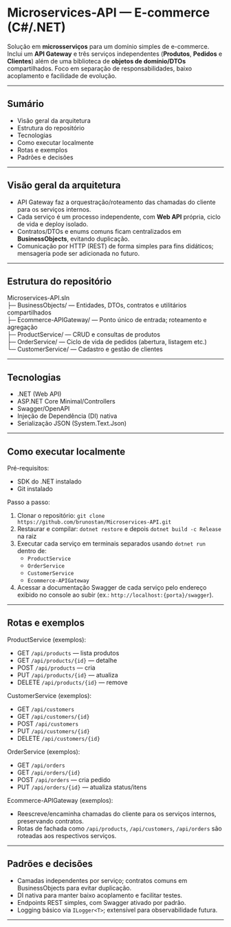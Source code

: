# Microservices-API — E-commerce (C#/.NET)

Solução em **microsserviços** para um domínio simples de e-commerce. Inclui um **API Gateway** e três serviços independentes (**Produtos**, **Pedidos** e **Clientes**) além de uma biblioteca de **objetos de domínio/DTOs** compartilhados. Foco em separação de responsabilidades, baixo acoplamento e facilidade de evolução.

---

## Sumário
- Visão geral da arquitetura
- Estrutura do repositório
- Tecnologias
- Como executar localmente
- Rotas e exemplos
- Padrões e decisões

---

## Visão geral da arquitetura

- API Gateway faz a orquestração/roteamento das chamadas do cliente para os serviços internos.
- Cada serviço é um processo independente, com **Web API** própria, ciclo de vida e deploy isolado.
- Contratos/DTOs e enums comuns ficam centralizados em **BusinessObjects**, evitando duplicação.
- Comunicação por HTTP (REST) de forma simples para fins didáticos; mensageria pode ser adicionada no futuro.

---

## Estrutura do repositório

Microservices-API.sln  
├─ BusinessObjects/        — Entidades, DTOs, contratos e utilitários compartilhados  
├─ Ecommerce-APIGateway/   — Ponto único de entrada; roteamento e agregação  
├─ ProductService/         — CRUD e consultas de produtos  
├─ OrderService/           — Ciclo de vida de pedidos (abertura, listagem etc.)  
└─ CustomerService/        — Cadastro e gestão de clientes

---

## Tecnologias

- .NET (Web API)
- ASP.NET Core Minimal/Controllers
- Swagger/OpenAPI
- Injeção de Dependência (DI) nativa
- Serialização JSON (System.Text.Json)

---

## Como executar localmente

Pré-requisitos:
- SDK do .NET instalado
- Git instalado

Passo a passo:
1) Clonar o repositório: `git clone https://github.com/brunostan/Microservices-API.git`  
2) Restaurar e compilar: `dotnet restore` e depois `dotnet build -c Release` na raiz  
3) Executar cada serviço em terminais separados usando `dotnet run` dentro de:
   - `ProductService`
   - `OrderService`
   - `CustomerService`
   - `Ecommerce-APIGateway`
4) Acessar a documentação Swagger de cada serviço pelo endereço exibido no console ao subir (ex.: `http://localhost:{porta}/swagger`).

---

## Rotas e exemplos

ProductService (exemplos):
- GET `/api/products` — lista produtos
- GET `/api/products/{id}` — detalhe
- POST `/api/products` — cria
- PUT `/api/products/{id}` — atualiza
- DELETE `/api/products/{id}` — remove

CustomerService (exemplos):
- GET `/api/customers`
- GET `/api/customers/{id}`
- POST `/api/customers`
- PUT `/api/customers/{id}`
- DELETE `/api/customers/{id}`

OrderService (exemplos):
- GET `/api/orders`
- GET `/api/orders/{id}`
- POST `/api/orders` — cria pedido
- PUT `/api/orders/{id}` — atualiza status/itens

Ecommerce-APIGateway (exemplos):
- Reescreve/encaminha chamadas do cliente para os serviços internos, preservando contratos.
- Rotas de fachada como `/api/products`, `/api/customers`, `/api/orders` são roteadas aos respectivos serviços.

---

## Padrões e decisões

- Camadas independentes por serviço; contratos comuns em BusinessObjects para evitar duplicação.
- DI nativa para manter baixo acoplamento e facilitar testes.
- Endpoints REST simples, com Swagger ativado por padrão.
- Logging básico via `ILogger<T>`; extensível para observabilidade futura.

---
